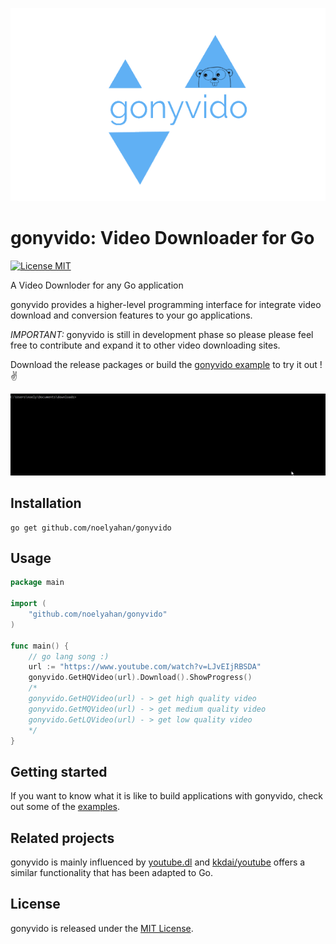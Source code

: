 ![Micro](./assets/gonyvido-logo.png)
# gonyvido: Video Downloader for Go
[![License MIT](https://img.shields.io/badge/license-MIT-lightgrey.svg?style=flat)](LICENSE)

A Video Downloder for any Go application

gonyvido provides a higher-level programming interface for integrate video download and conversion features to your go applications.

_IMPORTANT:_ gonyvido is still in development phase so please please feel free to contribute and expand it to other video downloading sites.

Download the release packages or build the [gonyvido example](examples) to try it out ! :v:

![Micro](./assets/gonyvido-app.gif)

## Installation

```
go get github.com/noelyahan/gonyvido
```

## Usage

```go
package main

import (
	"github.com/noelyahan/gonyvido"
)

func main() {
    // go lang song :)
    url := "https://www.youtube.com/watch?v=LJvEIjRBSDA"
    gonyvido.GetHQVideo(url).Download().ShowProgress()
    /*
    gonyvido.GetHQVideo(url) - > get high quality video
    gonyvido.GetMQVideo(url) - > get medium quality video
    gonyvido.GetLQVideo(url) - > get low quality video
    */	
}
```
## Getting started

If you want to know what it is like to build applications with gonyvido, check out some of the [examples](examples).

## Related projects

gonyvido is mainly influenced by [youtube.dl](https://rg3.github.io/youtube-dl/) and [kkdai/youtube](https://github.com/kkdai/youtube) offers a similar functionality that has been adapted to Go.

## License

gonyvido is released under the [MIT License](LICENSE).
